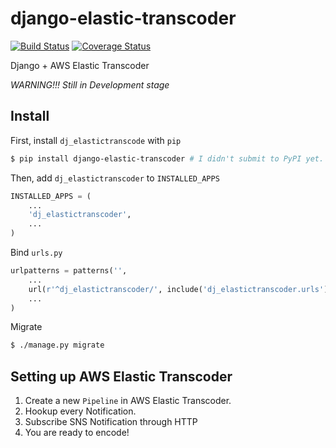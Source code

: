 django-elastic-transcoder
=========================

[![Build Status](https://travis-ci.org/StreetVoice/django-elastic-transcoder.png?branch=master)](https://travis-ci.org/StreetVoice/django-elastic-transcoder)
[![Coverage Status](https://coveralls.io/repos/StreetVoice/django-elastic-transcoder/badge.png?branch=master)](https://coveralls.io/r/StreetVoice/django-elastic-transcoder?branch=master)

Django + AWS Elastic Transcoder

_WARNING!!! Still in Development stage_


Install
-----------

First, install `dj_elastictranscode` with `pip`

```sh
$ pip install django-elastic-transcoder # I didn't submit to PyPI yet.
```

Then, add `dj_elastictranscoder` to `INSTALLED_APPS`


```python
INSTALLED_APPS = (
    ...
    'dj_elastictranscoder',
    ...
)
```

Bind `urls.py`

```python
urlpatterns = patterns('',
    ...
    url(r'^dj_elastictranscoder/', include('dj_elastictranscoder.urls')),
    ...
)
```

Migrate


```sh
$ ./manage.py migrate
```



Setting up AWS Elastic Transcoder
----------------------------------

1. Create a new `Pipeline` in AWS Elastic Transcoder.
2. Hookup every Notification. 
3. Subscribe SNS Notification through HTTP
4. You are ready to encode!
